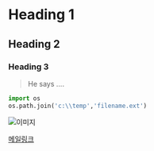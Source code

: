 # Heading 1
## Heading 2
### Heading 3

> He says ....

```Python
import os
os.path.join('c:\\temp','filename.ext')
```

![이미지](https://img.src/filename.jpg)

[메일링크](mail@to.com)

